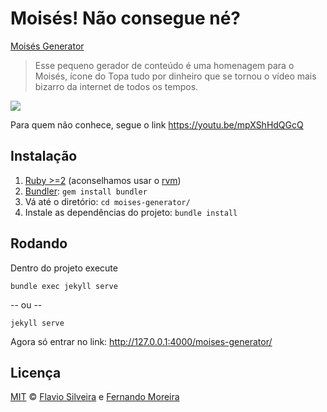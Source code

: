 # Moisés! Não consegue né?

[Moisés Generator](http://flaviosilveira.com/moises-generator/)

> Esse pequeno gerador de conteúdo é uma homenagem para o Moisés, ícone do Topa tudo por dinheiro que se tornou o vídeo mais bizarro da internet de todos os tempos.

![](moises.gif)

Para quem não conhece, segue o link https://youtu.be/mpXShHdQGcQ

## Instalação

1. [Ruby >=2](https://www.ruby-lang.org/en/downloads/) (aconselhamos usar o [rvm](https://rvm.io/))
2. [Bundler](http://bundler.io/): `gem install bundler`
3. Vá até o diretório: `cd moises-generator/`
4. Instale as dependências do projeto: `bundle install`

## Rodando

Dentro do projeto execute

`bundle exec jekyll serve`
 
-- ou --
 
`jekyll serve`

Agora só entrar no link: http://127.0.0.1:4000/moises-generator/

## Licença

[MIT](/LICENSE.md) &copy; [Flavio Silveira](https://github.com/flaviosilveira) e [Fernando Moreira](https://github.com/nandomoreirame)
